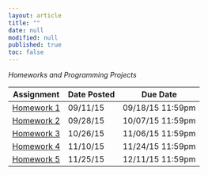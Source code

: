 ```yaml
---
layout: article
title: ""
date: null
modified: null
published: true
toc: false
---
```


*Homeworks and Programming Projects*

Assignment | Date Posted | Due Date
---------- | ----------- | --------
[Homework 1](http://enee459c.github.io/homeworks/hw1.pdf) | 09/11/15         | 09/18/15 11:59pm
[Homework 2](http://enee459c.github.io/homeworks/hw2_new.pdf) | 09/28/15         | 10/07/15 11:59pm
[Homework 3](http://enee459c.github.io/homeworks/hw3_update.pdf) | 10/26/15         | 11/06/15 11:59pm
[Homework 4](http://enee459c.github.io/homeworks/hw4_update.pdf) | 11/10/15         | 11/24/15 11:59pm
[Homework 5](http://enee459c.github.io/homeworks/hw5_update.pdf) | 11/25/15         | 12/11/15 11:59pm

